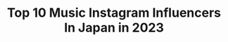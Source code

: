 ---
title: Top 10 Music Instagram Influencers In Japan in 2023
description: >-
  Find top music Instagram influencers in Japan in 2023. Most popular hashtags: #tokyo #ootd #japan.
platform: Instagram
hits: 413
text_top: Analyze the most popular Instagram accounts on inBeat.
text_bottom: Our search engine has 413 Instagram influencers like this in Japan for you to work with.
profiles:
  - username: "takamihiroyuki_hiroyukitakami"
    fullname: >-
      貴水博之 Hiroyuki Takami
    bio: >-
      🇯🇵musician/vocal(access)/actor/talent/kamenridercronus
    location: "Japan"
    followers: 11268
    engagement: 1801
    commentsToLikes: 0.052111
    id: ck9hcgrd8lb7t0j7808zrvxmx
    verified: false
    hashtags: "#real, #life, #washyourhands, #mask"
  - username: "asami.vo"
    fullname: >-
      asami
    bio: >-
      I'm a Musician.『#LOVEBITES 』Vocalist. asami official account 💁‍♀️⇨@asami.lovebites ⇩asami birthday merchandise 2020⇩
    location: "Japan"
    followers: 9753
    engagement: 1633
    commentsToLikes: 0.046552
    id: ck1346w7wv0740i19yvu9szma
    verified: false
    hashtags: "#asami, #vocal, #vocalist, #allfemaleband"
  - username: "cc_yuuto_"
    fullname: >-
      YUUTO【COLOR CREATION】
    bio: >-
      Vocal.love music.1992.9.23
    location: "Japan"
    followers: 6809
    engagement: 1311
    commentsToLikes: 0.068441
    id: ck9wgn7e6u3q20j78iztb0y8j
    verified: true
    hashtags: "#012, #kaz, #bleach, #unione"
  - username: "shihomi1129"
    fullname: >-
      小越しほみ Shihomi Ogoshi
    bio: >-
      Japanese🇯🇵 model📸racequeen👯‍♀️ 💘写真集｢Sea for me｣発売中 💘日本RQ大賞2017,2018受賞 💘テレビ東京賞受賞 💘ゾゾタウンAD準グランプリ #JOJO#fashion#art#music#comic#ninja 📱17live/ツイキャス
    location: "Japan"
    followers: 95581
    engagement: 201
    commentsToLikes: 0.045812
    id: ck8tctqg50n9m0j78s706lisg
    verified: false
    hashtags: "#ootd, #cordinate, #shooting, #tripgram"
  - username: "iamdennisfresh"
    fullname: >-
      Dennis
    bio: >-
      📍Los Angeles | Entrepreneur | Family | Lifestyle | Menswear | Travel | Music | ✉️iamdennisfresh@gmail YouTube LaChulaYsuBombon
    location: "Japan"
    followers: 106737
    engagement: 793
    commentsToLikes: 0.011556
    id: ck0vvqnj6qbve0i19ejtoh2t2
    verified: false
    hashtags: "#ad, #tictacxspotify, #hustlefresh, #lachulaysubombon"
  - username: "asca_jp"
    fullname: >-
      ASCA
    bio: >-
      SINGER. ‎‎✯ 🐺Howling🐺 魔法科高校の劣等生 来訪者編 OP 11月4日(水)配信＆発売中❕ ‎✯ FC【ASCA Music Entertainment】#AME 設立🏢
    location: "Japan"
    followers: 47947
    engagement: 1347
    commentsToLikes: 0.010889
    id: ck5hglfxm3e780i11q4kjxjzd
    verified: true
    hashtags: "#grancrest, #earth, #shironko, #mahouka"
  - username: "bensihombing"
    fullname: >-
      Ben Sihombing
    bio: >-
      “Kembali Padaku” Official Music Video 👇
    location: "Japan"
    followers: 33034
    engagement: 659
    commentsToLikes: 0.022337
    id: ck6uc5dgadm4r0j71xzcq6w6h
    verified: true
    hashtags: ""
  - username: "evilchocobunny"
    fullname: >-
      Jojo
    bio: >-
      Jojo |10% sugar 💖90% spice 👻| Fashion, makeup & life in Tokyo📍 Lived 22 years in 🇳🇱 now 4 years 🇯🇵 Music enthusiast 🎶 Aspiring 🎤+🎸
    location: "Japan"
    followers: 22978
    engagement: 448
    commentsToLikes: 0.039815
    id: ck0w6r3px9w7g0i19xlwqqoot
    verified: false
    hashtags: "#rogueandwolf, #halloween, #whatiworetoday, #witch"
  - username: "naho.quick"
    fullname: >-
      七穂(Qi Sui)
    bio: >-
      Twitter→@naho_qisui Covered music by コバソロ & 七穂 ■LOSER / 米津玄師 ■Butter-Fly / 和田光司『デジモンアドベンチャー』OP ■小さな恋のうた/MONGOL800 . ↓七穂(Qi Sui) HP↓
    location: "Japan"
    followers: 54212
    engagement: 973
    commentsToLikes: 0.009074
    id: ck5c5i7z93imr0i1110lgvwgv
    verified: false
    hashtags: "#qisui, #youthwithyou, #vlog, #camera"
  - username: "yosh_sstp"
    fullname: >-
      Yosh
    bio: >-
      Singer of @survivesaidtheprophet l nzk 2020 MUSIC : FF7 l PTP l Tielle l FCP l Flowback Booking | Offers | contact tag@zestone.jp twitter: @yosh_sstp
    location: "Japan"
    followers: 25791
    engagement: 1025
    commentsToLikes: 0.007986
    id: ck5pyn6wvwu510i110yk9fonv
    verified: false
    hashtags: "#thehideoutstudiosjpn, #highsnobietyjp, #shurejapan, #survivesaidtheprophet"
---